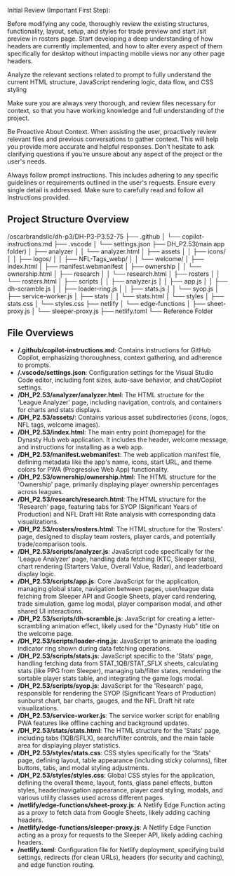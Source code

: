 
Initial Review (Important First Step):

Before modifying any code, thoroughly review the existing structures, functionality, layout, setup, and styles for trade preview and start /sit preview in rosters page. Start developing a deep understanding of how headers are currently implemented, and how to alter every aspect of them specifically for desktop without impacting mobile views nor any other page headers.

Analyze the relevant sections related to prompt to fully understand the current HTML structure, JavaScript rendering logic, data flow, and CSS styling

Make sure you are always very thorough, and review files necessary for context, so that you have working knowledge and full understanding of the project.

Be Proactive About Context.
When assisting the user, proactively review relevant files and previous conversations to gather context. This will help you provide more accurate and helpful responses. Don't hesitate to ask clarifying questions if you're unsure about any aspect of the project or the user's needs.

Always follow prompt instructions. This includes adhering to any specific guidelines or requirements outlined in the user's requests. Ensure every single detail is addressed. Make sure to carefully read and follow all instructions provided.


## Project Structure Overview

/oscarbrandsllc/dh-p3/DH-P3-P3.52-75
  ├── .github
  │   └── copilot-instructions.md
  ├── .vscode
  │   └── settings.json
  ├── DH_P2.53(main app folder)
  │   ├── analyzer
  │   │   └── analyzer.html
  │   ├── assets
  │   │   ├── icons/
  │   │   ├── logos/
  │   │   ├── NFL-Tags_webp/
  │   │   └── welcome/
  │   ├── index.html
  │   ├── manifest.webmanifest
  │   ├── ownership
  │   │   └── ownership.html
  │   ├── research
  │   │   └── research.html
  │   ├── rosters
  │   │   └── rosters.html
  │   ├── scripts
  │   │   ├── analyzer.js
  │   │   ├── app.js
  │   │   ├── dh-scramble.js
  │   │   ├── loader-ring.js
  │   │   ├── stats.js
  │   │   └── syop.js
  │   ├── service-worker.js
  │   ├── stats
  │   │   └── stats.html
  │   └── styles
  │       ├── stats.css
  │       └── styles.css
  ├── netlify
  │   └── edge-functions
  │       ├── sheet-proxy.js
  │       └── sleeper-proxy.js
  ├── netlify.toml
  └── Reference Folder

## File Overviews

* **/.github/copilot-instructions.md**: Contains instructions for GitHub Copilot, emphasizing thoroughness, context gathering, and adherence to prompts.
* **/.vscode/settings.json**: Configuration settings for the Visual Studio Code editor, including font sizes, auto-save behavior, and chat/Copilot settings.
* **/DH_P2.53/analyzer/analyzer.html**: The HTML structure for the 'League Analyzer' page, including navigation, controls, and containers for charts and stats displays.
* **/DH_P2.53/assets/**: Contains various asset subdirectories (icons, logos, NFL tags, welcome images).
* **/DH_P2.53/index.html**: The main entry point (homepage) for the Dynasty Hub web application. It includes the header, welcome message, and instructions for installing as a web app.
* **/DH_P2.53/manifest.webmanifest**: The web application manifest file, defining metadata like the app's name, icons, start URL, and theme colors for PWA (Progressive Web App) functionality.
* **/DH_P2.53/ownership/ownership.html**: The HTML structure for the 'Ownership' page, primarily displaying player ownership percentages across leagues.
* **/DH_P2.53/research/research.html**: The HTML structure for the 'Research' page, featuring tabs for SYOP (Significant Years of Production) and NFL Draft Hit Rate analysis with corresponding data visualizations.
* **/DH_P2.53/rosters/rosters.html**: The HTML structure for the 'Rosters' page, designed to display team rosters, player cards, and potentially trade/comparison tools.
* **/DH_P2.53/scripts/analyzer.js**: JavaScript code specifically for the 'League Analyzer' page, handling data fetching (KTC, Sleeper stats), chart rendering (Starters Value, Overall Value, Radar), and leaderboard display logic.
* **/DH_P2.53/scripts/app.js**: Core JavaScript for the application, managing global state, navigation between pages, user/league data fetching from Sleeper API and Google Sheets, player card rendering, trade simulation, game log modal, player comparison modal, and other shared UI interactions.
* **/DH_P2.53/scripts/dh-scramble.js**: JavaScript for creating a letter-scrambling animation effect, likely used for the "Dynasty Hub" title on the welcome page.
* **/DH_P2.53/scripts/loader-ring.js**: JavaScript to animate the loading indicator ring shown during data fetching operations.
* **/DH_P2.53/scripts/stats.js**: JavaScript specific to the 'Stats' page, handling fetching data from STAT\_1QB/STAT\_SFLX sheets, calculating stats (like PPG from Sleeper), managing tab/filter states, rendering the sortable player stats table, and integrating the game logs modal.
* **/DH_P2.53/scripts/syop.js**: JavaScript for the 'Research' page, responsible for rendering the SYOP (Significant Years of Production) sunburst chart, bar charts, gauges, and the NFL Draft hit rate visualizations.
* **/DH_P2.53/service-worker.js**: The service worker script for enabling PWA features like offline caching and background updates.
* **/DH_P2.53/stats/stats.html**: The HTML structure for the 'Stats' page, including tabs (1QB/SFLX), search/filter controls, and the main table area for displaying player statistics.
* **/DH_P2.53/styles/stats.css**: CSS styles specifically for the 'Stats' page, defining layout, table appearance (including sticky columns), filter buttons, tabs, and modal styling adjustments.
* **/DH_P2.53/styles/styles.css**: Global CSS styles for the application, defining the overall theme, layout, fonts, glass panel effects, button styles, header/navigation appearance, player card styling, modals, and various utility classes used across different pages.
* **/netlify/edge-functions/sheet-proxy.js**: A Netlify Edge Function acting as a proxy to fetch data from Google Sheets, likely adding caching headers.
* **/netlify/edge-functions/sleeper-proxy.js**: A Netlify Edge Function acting as a proxy for requests to the Sleeper API, likely adding caching headers.
* **/netlify.toml**: Configuration file for Netlify deployment, specifying build settings, redirects (for clean URLs), headers (for security and caching), and edge function routing.


